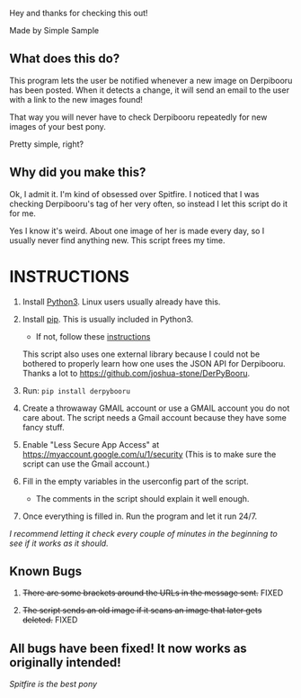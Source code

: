
Hey and thanks for checking this out!

Made by Simple Sample

## What does this do?
This program lets the user be notified whenever a new image on Derpibooru has been posted. When it detects a change, it will send an email to the user with a link to the new images found!

That way you will never have to check Derpibooru repeatedly for new images of your best pony.

Pretty simple, right?

## Why did you make this?
Ok, I admit it. I'm kind of obsessed over Spitfire. I noticed that I was checking Derpibooru's tag of her very often, so instead I let this script do it for me.

Yes I know it's weird. About one image of her is made every day, so I usually never find anything new. This script frees my time.
# INSTRUCTIONS
1. Install [Python3](https://www.python.org/). Linux users usually already have this.
2. Install [pip](https://pypi.org/project/pip/). This is usually included in Python3.
	- If not, follow these [instructions](https://pip.pypa.io/en/stable/installing/#installing-with-get-pip-py)

	This script also uses one external library because I could not be bothered to properly learn how one uses the JSON API for Derpibooru. Thanks a lot to https://github.com/joshua-stone/DerPyBooru.

3. Run:
	`pip install derpybooru`
4. Create a throwaway GMAIL account or use a GMAIL account you do not care about.
	The script needs a Gmail account because they have some fancy stuff.
5. Enable "Less Secure App Access" at https://myaccount.google.com/u/1/security (This is to make sure the script can use the Gmail account.)
6. Fill in the empty variables in the userconfig part of the script.
	- The comments in the script should explain it well enough.
7. Once everything is filled in. Run the program and let it run 24/7.

*I recommend letting it check every couple of minutes in the beginning to see if it works as it should.*
## Known Bugs
1. ~~There are some brackets around the URLs in the message sent.~~ FIXED

2. ~~The script sends an old image if it scans an image that later gets deleted.~~ FIXED

All bugs have been fixed! It now works as originally intended!
---
*Spitfire is the best pony*
